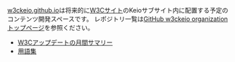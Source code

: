 [w3ckeio.github.io](https://w3ckeio.github.io)は将来的に[W3Cサイト](https://w3.org)のKeioサブサイト内に配置する予定のコンテンツ開発スペースです。
レポジトリ一覧は[GitHub w3ckeio organizationトップページ](https://github.com/w3ckeio)を参照ください。

* [W3Cアップデートの月間サマリー](monthly-summary/)
* [用語集](glossary/)
